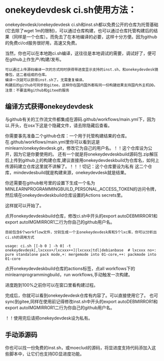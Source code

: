 
onekeydevdesk ci.sh使用方法：
======

onekeydevdesk/onekeydevdesk ci.sh和inst.sh都以免费公开的仓库为托管基础(它去除了wget 1m的限制)，可以通过仓库构建，也可以通过仓库托管构建后的结果（同样是一个仓库）。而免去了在本地编译的必要，这样十分方便。因为github的免费ci/cd服务很好用，高速又免费。

当然，你也可以在本地跑ci.sh编译，这往往是本地调试的需要，调试好了，便可在github上作生产/构建/发布。

```
可以通过上传源码编译一次的方式同时获得带进度显示支持的inst.sh，和onekeydevdesk镜像包，这二者组成的仓库。
编译一次就可以获得inst.sh了。无需重复编译。
构建后的github可同步到gitee，这样你在国内国外都有同一份构建结果支持国内外主机DD。
注意：不要滥用github和gitee的服务
```

编译方式获得onekeydevdesk
--------

与github有关的工作流文件都集成在源码.github/workflows/main.yml下，因为以.开头，在osx下这是个隐藏文件，请去除隐藏后查看。

你需要事先准备二个github仓库：一个用于托管构建结果的仓库。在.github/workflows/main.yml里你可以看到这是minlearn/onekeydevdesk.git，修改它为自己的用户名。！！这个仓库设为公开，因为它是你要使用的。
还有一个就是将onekeydevdeskbuild源码包.zip解压后上传到github上的构建仓库,建议直接用onekeydevdeskbuild为仓库名，如何上传源码建立仓库这里就不讲解了。！！！切记：这个仓库要设为私有
这二个仓库，mindevdesbuild就是构建来源，onekeydevdesk就是结果。

你还需要在github帐号里的设置下生成一个名为MINLEARNPROGRAMMINGBUILD_PERSONAL_ACCESS_TOKEN的访问令牌，然后填在onekeydevdeskbuild仓库设置的Actions secrets里。

这样就可以开始了。

点开onekeydevdeskbuild仓库，修改ci.sh中开头的export autoDEBMIRROR1和export autoIMGMIRROR1二行为你自己的github用户名。

```
目前包含6个workflow文件，分别生成一个主onekeydevdesk库和5个lxc库，你可以分析出ci.sh的调用方式

usage: ci.sh [[-b 0 ] -h 0] -t onekeydevdesk[,lxcxxx+/lxcxxx++]|lxcxxx|tdl|debianbase  # lxcxxx no+: pure standalone pack mode,+: mergemode into 01-core,++: packmode into 01-core

```


点开onekeydevdeskbuild仓库的actions标签，点all workflows下的minlearnprogrammingbuild，run workflows,手动触发一次构建。

进度跑到100%之前你可以在窗口里看构建过程。

完成后，你就可以看到onekeydevdesk仓库有内容了。可以直接使用它了。
也可sync到gitee,同样在使用前记得修改inst.sh中开头的export autoDEBMIRROR1和export autoIMGMIRROR1二行为你自己的github用户名。

！！使用完后请把onekeydevdesk设为私有。



手动添源码
-----

你也可以找一份免费的inst.sh，或moeclud的源码，将显进度支持代码添加入这些脚本中，让它们也支持DD显进度功能。


